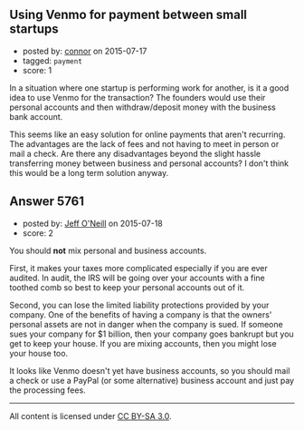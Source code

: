 ## Using Venmo for payment between small startups

- posted by: [connor](https://stackexchange.com/users/392995/connor) on 2015-07-17
- tagged: `payment`
- score: 1

In a situation where one startup is performing work for another, is it a good idea to use Venmo for the transaction? The founders would use their personal accounts and then withdraw/deposit money with the business bank account.

This seems like an easy solution for online payments that aren't recurring. The advantages are the lack of fees and not having to meet in person or mail a check. Are there any disadvantages beyond the slight hassle transferring money between business and personal accounts? I don't think this would be a long term solution anyway.


## Answer 5761

- posted by: [Jeff O'Neill](https://stackexchange.com/users/46273/jeff-o-neill) on 2015-07-18
- score: 2

You should **not** mix personal and business accounts.

First, it makes your taxes more complicated especially if you are ever audited.  In audit, the IRS will be going over your accounts with a fine toothed comb so best to keep your personal accounts out of it.

Second, you can lose the limited liability protections provided by your company.  One of the benefits of having a company is that the owners' personal assets are not in danger when the company is sued.  If someone sues your company for $1 billion, then your company goes bankrupt but you get to keep your house.  If you are mixing accounts, then you might lose your house too.

It looks like Venmo doesn't yet have business accounts, so you should mail a check or use a PayPal (or some alternative) business account and just pay the processing fees.




---

All content is licensed under [CC BY-SA 3.0](https://creativecommons.org/licenses/by-sa/3.0/).
